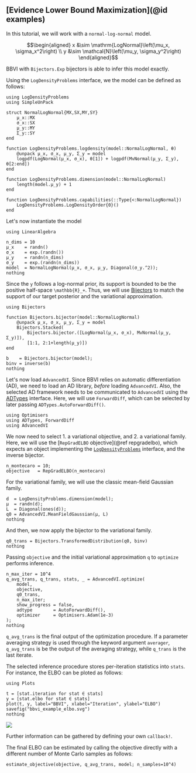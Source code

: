 
## [Evidence Lower Bound Maximization](@id examples)
In this tutorial, we will work with a `normal-log-normal` model.
```math
\begin{aligned}
x &\sim \mathrm{LogNormal}\left(\mu_x, \sigma_x^2\right) \\
y &\sim \mathcal{N}\left(\mu_y, \sigma_y^2\right)
\end{aligned}
```
BBVI with `Bijectors.Exp` bijectors is able to infer this model exactly.

Using the `LogDensityProblems` interface, we the model can be defined as follows:
```@example elboexample
using LogDensityProblems
using SimpleUnPack

struct NormalLogNormal{MX,SX,MY,SY}
    μ_x::MX
    σ_x::SX
    μ_y::MY
    Σ_y::SY
end

function LogDensityProblems.logdensity(model::NormalLogNormal, θ)
    @unpack μ_x, σ_x, μ_y, Σ_y = model
    logpdf(LogNormal(μ_x, σ_x), θ[1]) + logpdf(MvNormal(μ_y, Σ_y), θ[2:end])
end

function LogDensityProblems.dimension(model::NormalLogNormal)
    length(model.μ_y) + 1
end

function LogDensityProblems.capabilities(::Type{<:NormalLogNormal})
    LogDensityProblems.LogDensityOrder{0}()
end
```
Let's now instantiate the model
```@example elboexample
using LinearAlgebra

n_dims = 10
μ_x    = randn()
σ_x    = exp.(randn())
μ_y    = randn(n_dims)
σ_y    = exp.(randn(n_dims))
model  = NormalLogNormal(μ_x, σ_x, μ_y, Diagonal(σ_y.^2));
nothing
```

Since the `y` follows a log-normal prior, its support is bounded to be the positive half-space ``\mathbb{R}_+``.
Thus, we will use [Bijectors](https://github.com/TuringLang/Bijectors.jl) to match the support of our target posterior and the variational approximation.
```@example elboexample
using Bijectors

function Bijectors.bijector(model::NormalLogNormal)
    @unpack μ_x, σ_x, μ_y, Σ_y = model
    Bijectors.Stacked(
        Bijectors.bijector.([LogNormal(μ_x, σ_x), MvNormal(μ_y, Σ_y)]),
        [1:1, 2:1+length(μ_y)])
end

b    = Bijectors.bijector(model);
binv = inverse(b)
nothing
```

Let's now load `AdvancedVI`.
Since BBVI relies on automatic differentiation (AD), we need to load an AD library, *before* loading `AdvancedVI`.
Also, the selected AD framework needs to be communicated to `AdvancedVI` using the [ADTypes](https://github.com/SciML/ADTypes.jl) interface.
Here, we will use `ForwardDiff`, which can be selected by later passing `ADTypes.AutoForwardDiff()`.
```@example elboexample
using Optimisers
using ADTypes, ForwardDiff
using AdvancedVI
```
We now need to select 1. a variational objective, and 2. a variational family.
Here, we will use the [`RepGradELBO` objective](@ref repgradelbo), which expects an object implementing the [`LogDensityProblems`](https://github.com/tpapp/LogDensityProblems.jl) interface, and the inverse bijector.
```@example elboexample
n_montecaro = 10;
objective   = RepGradELBO(n_montecaro)
```
For the variational family, we will use the classic mean-field Gaussian family.
```@example elboexample
d  = LogDensityProblems.dimension(model);
μ  = randn(d);
L  = Diagonal(ones(d));
q0 = AdvancedVI.MeanFieldGaussian(μ, L)
nothing
```
And then, we now apply the bijector to the variational family. 
```@example elboexample
q0_trans = Bijectors.TransformedDistribution(q0, binv)
nothing
```

Passing `objective` and the initial variational approximation `q` to `optimize` performs inference.
```@example elboexample
n_max_iter = 10^4
q_avg_trans, q_trans, stats, _ = AdvancedVI.optimize(
    model,
    objective,
    q0_trans,
    n_max_iter;
    show_progress = false,
    adtype        = AutoForwardDiff(),
    optimizer     = Optimisers.Adam(1e-3)
); 
nothing
```
`q_avg_trans` is the final output of the optimization procedure.
If a parameter averaging strategy is used through the keyword argument `averager`, `q_avg_trans` is be the output of the averaging strategy, while `q_trans` is the last iterate.

The selected inference procedure stores per-iteration statistics into `stats`.
For instance, the ELBO can be ploted as follows:
```@example elboexample
using Plots

t = [stat.iteration for stat ∈ stats]
y = [stat.elbo for stat ∈ stats]
plot(t, y, label="BBVI", xlabel="Iteration", ylabel="ELBO")
savefig("bbvi_example_elbo.svg")
nothing
```
![](bbvi_example_elbo.svg)

Further information can be gathered by defining your own `callback!`.

The final ELBO can be estimated by calling the objective directly with a different number of Monte Carlo samples as follows:
```@example elboexample
estimate_objective(objective, q_avg_trans, model; n_samples=10^4)
```
